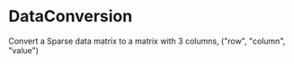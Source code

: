 # DataConversion
Convert a Sparse data matrix to a matrix with 3 columns, ("row", "column", "value")
